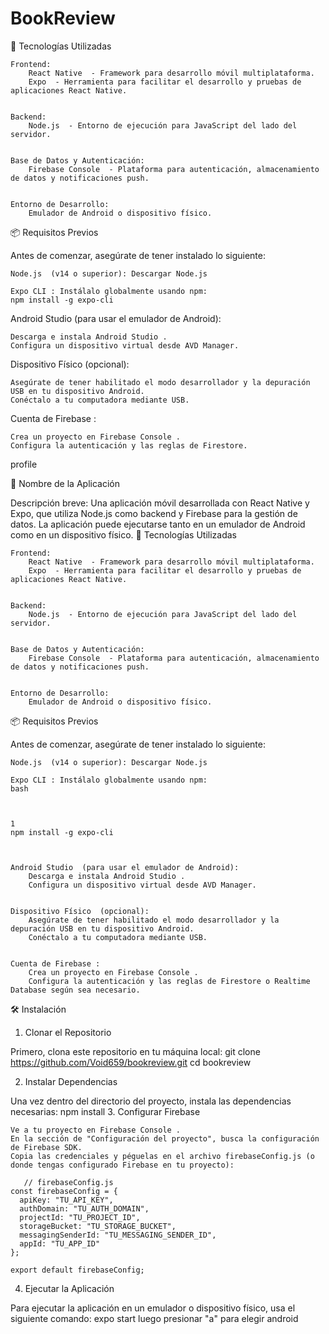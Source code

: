 # BookReview
🚀 Tecnologías Utilizadas  

    Frontend:  
        React Native  - Framework para desarrollo móvil multiplataforma.
        Expo  - Herramienta para facilitar el desarrollo y pruebas de aplicaciones React Native.
         

    Backend:  
        Node.js  - Entorno de ejecución para JavaScript del lado del servidor.
         

    Base de Datos y Autenticación:  
        Firebase Console  - Plataforma para autenticación, almacenamiento de datos y notificaciones push.
         

    Entorno de Desarrollo:  
        Emulador de Android o dispositivo físico.

📦 Requisitos Previos  

Antes de comenzar, asegúrate de tener instalado lo siguiente: 

    Node.js  (v14 o superior): Descargar Node.js  

    Expo CLI : Instálalo globalmente usando npm: 
    npm install -g expo-cli
Android Studio  (para usar el emulador de Android): 

    Descarga e instala Android Studio .
    Configura un dispositivo virtual desde AVD Manager.
     

Dispositivo Físico  (opcional): 

    Asegúrate de tener habilitado el modo desarrollador y la depuración USB en tu dispositivo Android.
    Conéctalo a tu computadora mediante USB.
     

Cuenta de Firebase : 

    Crea un proyecto en Firebase Console .
    Configura la autenticación y las reglas de Firestore.

profile

 
📱 Nombre de la Aplicación  

Descripción breve:  Una aplicación móvil desarrollada con React Native y Expo, que utiliza Node.js como backend y Firebase para la gestión de datos. La aplicación puede ejecutarse tanto en un emulador de Android como en un dispositivo físico. 
🚀 Tecnologías Utilizadas  

    Frontend:  
        React Native  - Framework para desarrollo móvil multiplataforma.
        Expo  - Herramienta para facilitar el desarrollo y pruebas de aplicaciones React Native.
         

    Backend:  
        Node.js  - Entorno de ejecución para JavaScript del lado del servidor.
         

    Base de Datos y Autenticación:  
        Firebase Console  - Plataforma para autenticación, almacenamiento de datos y notificaciones push.
         

    Entorno de Desarrollo:  
        Emulador de Android o dispositivo físico.
         
     

📦 Requisitos Previos  

Antes de comenzar, asegúrate de tener instalado lo siguiente: 

    Node.js  (v14 o superior): Descargar Node.js  

    Expo CLI : Instálalo globalmente usando npm: 
    bash
     

     
    1
    npm install -g expo-cli
     
     

    Android Studio  (para usar el emulador de Android): 
        Descarga e instala Android Studio .
        Configura un dispositivo virtual desde AVD Manager.
         

    Dispositivo Físico  (opcional): 
        Asegúrate de tener habilitado el modo desarrollador y la depuración USB en tu dispositivo Android.
        Conéctalo a tu computadora mediante USB.
         

    Cuenta de Firebase : 
        Crea un proyecto en Firebase Console .
        Configura la autenticación y las reglas de Firestore o Realtime Database según sea necesario.
         
     

🛠️ Instalación  
1. Clonar el Repositorio 

Primero, clona este repositorio en tu máquina local: 
git clone https://github.com/Void659/bookreview.git
cd bookreview

2. Instalar Dependencias 

Una vez dentro del directorio del proyecto, instala las dependencias necesarias: 
npm install
3. Configurar Firebase 

    Ve a tu proyecto en Firebase Console .
    En la sección de "Configuración del proyecto", busca la configuración de Firebase SDK.
    Copia las credenciales y péguelas en el archivo firebaseConfig.js (o donde tengas configurado Firebase en tu proyecto):
```
   // firebaseConfig.js
const firebaseConfig = {
  apiKey: "TU_API_KEY",
  authDomain: "TU_AUTH_DOMAIN",
  projectId: "TU_PROJECT_ID",
  storageBucket: "TU_STORAGE_BUCKET",
  messagingSenderId: "TU_MESSAGING_SENDER_ID",
  appId: "TU_APP_ID"
};

export default firebaseConfig;
```
4. Ejecutar la Aplicación 

Para ejecutar la aplicación en un emulador o dispositivo físico, usa el siguiente comando: 
expo start 
luego presionar "a" para elegir android
     
